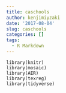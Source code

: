 ```yaml
---
title: caschools
author: kenjimiyzaki
date: '2017-08-04'
slug: caschools
categories: []
tags:
  - R Markdown
---
```



```{r, message=TRUE, warning=TRUE}
library(knitr)
library(mosaic)
library(AER)
library(texreg)
library(tidyverse)
```